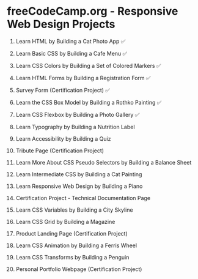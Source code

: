 # freeCodeCamp.org - Responsive Web Design Projects

1.  Learn HTML by Building a Cat Photo App ✅
2.  Learn Basic CSS by Building a Cafe Menu ✅
3.  Learn CSS Colors by Building a Set of Colored Markers ✅
4.  Learn HTML Forms by Building a Registration Form ✅
5.  Survey Form (Certification Project) ✅

6.  Learn the CSS Box Model by Building a Rothko Painting ✅
7.  Learn CSS Flexbox by Building a Photo Gallery ✅
8.  Learn Typography by Building a Nutrition Label
9.  Learn Accessibility by Building a Quiz
10. Tribute Page (Certification Project)

11. Learn More About CSS Pseudo Selectors by Building a Balance Sheet
12. Learn Intermediate CSS by Building a Cat Painting
13. Learn Responsive Web Design by Building a Piano
14. Certification Project - Technical Documentation Page

15. Learn CSS Variables by Building a City Skyline
16. Learn CSS Grid by Building a Magazine
17. Product Landing Page (Certification Project)

18. Learn CSS Animation by Building a Ferris Wheel
19. Learn CSS Transforms by Building a Penguin
20. Personal Portfolio Webpage (Certification Project)
